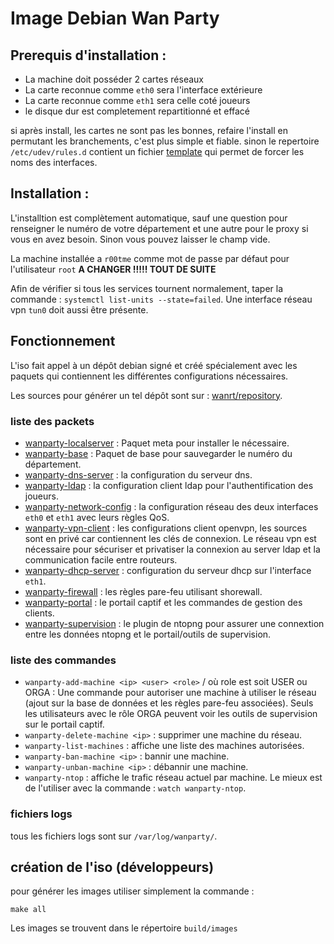 # Image Debian Wan Party 

## Prerequis d'installation :
* La machine doit posséder 2 cartes réseaux
* La carte reconnue comme `eth0` sera l'interface extérieure
* La carte reconnue comme `eth1` sera celle coté joueurs
* le disque dur est completement repartitionné et effacé

si après install, les cartes ne sont pas les bonnes, refaire l'install en permutant les branchements, c'est plus simple et fiable. sinon le repertoire `/etc/udev/rules.d` contient un fichier [template](https://github.com/wanrt/wanparty-network-config/blob/master/usr/share/wanparty/etc/udev/rules.d/70-persistent-net.rules.template) qui permet de forcer les noms des interfaces. 

## Installation :
L'installtion est complètement automatique, sauf une question pour renseigner le numéro de votre département et une autre pour le proxy si vous en avez besoin. Sinon vous pouvez laisser le champ vide.

La machine installée a `r00tme` comme mot de passe par défaut pour l'utilisateur `root` **A CHANGER !!!!! TOUT DE SUITE**

Afin de vérifier si tous les services tournent normalement, taper la commande : `systemctl list-units --state=failed`. Une interface réseau vpn `tun0` doit aussi être présente. 

## Fonctionnement 
L'iso fait appel à un dépôt debian signé et créé spécialement avec les paquets qui contiennent les différentes configurations nécessaires. 

Les sources pour générer un tel dépôt sont sur : [wanrt/repository](https://github.com/wanrt/repository).

### liste des packets 
- [wanparty-localserver](https://github.com/wanrt/wanparty-localserver) : Paquet meta pour installer le nécessaire. 
- [wanparty-base](https://github.com/wanrt/wanparty-base) : Paquet de base pour sauvegarder le numéro du département.
- [wanparty-dns-server](https://github.com/wanrt/wanparty-dns-server) :  la configuration du serveur dns.
- [wanparty-ldap](https://github.com/wanrt/wanparty-ldap) : la configuration client ldap pour l'authentification des joueurs.
- [wanparty-network-config](https://github.com/wanrt/wanparty-network-config) : la configuration réseau des deux interfaces `eth0` et `eth1` avec leurs règles QoS.
- [wanparty-vpn-client](https://github.com/wanrt/wanparty-vpn-client) : les configurations client openvpn, les sources sont en privé car contiennent les clés de connexion. Le réseau vpn est nécessaire pour sécuriser et privatiser la connexion au server ldap et la communication facile entre routeurs. 
- [wanparty-dhcp-server](https://github.com/wanrt/wanparty-dhcp-server) : configuration du serveur dhcp sur l'interface `eth1`.
- [wanparty-firewall](https://github.com/wanrt/wanparty-firewall) : les règles pare-feu utilisant shorewall. 
- [wanparty-portal](https://github.com/wanrt/wanparty-portal) : le portail captif et les commandes de gestion des clients.
- [wanparty-supervision](https://github.com/wanrt/wanparty-supervision) : le plugin de ntopng pour assurer une connextion entre les données ntopng et le portail/outils de supervision. 

### liste des commandes
- `wanparty-add-machine <ip> <user> <role>` / où role est soit USER ou ORGA : Une commande pour autoriser une machine à utiliser le réseau (ajout sur la base de données et les règles pare-feu associées). Seuls les utilisateurs avec le rôle ORGA peuvent voir les outils de supervision sur le portail captif. 
- `wanparty-delete-machine <ip>` : supprimer une machine du réseau. 
- `wanparty-list-machines` : affiche une liste des machines autorisées.
- `wanparty-ban-machine <ip>` : bannir une machine. 
- `wanparty-unban-machine <ip>` : débannir une machine.
- `wanparty-ntop` : affiche le trafic réseau actuel par machine. Le mieux est de l'utiliser avec la commande : `watch wanparty-ntop`.


### fichiers logs 
tous les fichiers logs sont sur `/var/log/wanparty/`.


## création de l'iso (développeurs)
pour générer les images utiliser simplement la commande : 

```
make all
```

Les images se trouvent dans le répertoire ``build/images``


